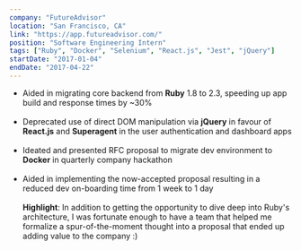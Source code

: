 ```yaml
---
company: "FutureAdvisor"
location: "San Francisco, CA"
link: "https://app.futureadvisor.com/"
position: "Software Engineering Intern"
tags: ["Ruby", "Docker", "Selenium", "React.js", "Jest", "jQuery"]
startDate: "2017-01-04"
endDate: "2017-04-22"
---
```


- Aided in migrating core backend from <b>Ruby</b> 1.8 to 2.3, speeding up app build and response times by ~30%<br/><br/>
- Deprecated use of direct DOM manipulation via <b>jQuery</b> in favour of <b>React.js</b> and <b>Superagent</b> in the user authentication and dashboard apps<br/><br/>
- Ideated and presented RFC proposal to migrate dev environment to <b>Docker</b> in quarterly company hackathon<br/><br/>
- Aided in implementing the now-accepted proposal resulting in a reduced dev on-boarding time from 1 week to 1 day<br/><br/>
  <b>Highlight</b>:
  In addition to getting the opportunity to dive deep into Ruby's architecture, I was fortunate enough to have a team that helped me formalize a spur-of-the-moment thought into a proposal that ended up adding value to the company :)
